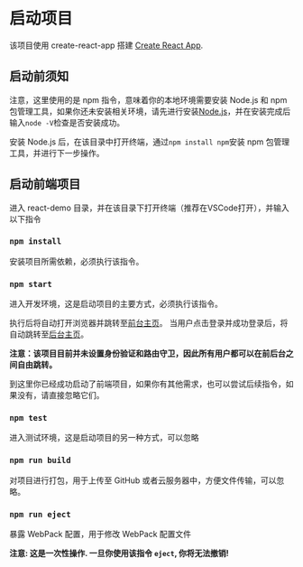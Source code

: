 # 启动项目

该项目使用 create-react-app 搭建 [Create React App](https://github.com/facebook/create-react-app).

## 启动前须知

注意，这里使用的是 npm 指令，意味着你的本地环境需要安装 Node.js 和 npm 包管理工具，如果你还未安装相关环境，请先进行安装[Node.js](https://nodejs.cn/)，并在安装完成后输入`node -V`检查是否安装成功。

安装 Node.js 后，在该目录中打开终端，通过`npm install npm`安装 npm 包管理工具，并进行下一步操作。

## 启动前端项目

进入 react-demo 目录，并在该目录下打开终端（推荐在VSCode打开），并输入以下指令

### `npm install`

安装项目所需依赖，必须执行该指令。

### `npm start`

进入开发环境，这是启动项目的主要方式，必须执行该指令。

执行后将自动打开浏览器并跳转至[前台主页](http://localhost:3000/)。
当用户点击登录并成功登录后，将自动跳转至[后台主页](http://localhost:3000/home)。

**注意：该项目目前并未设置身份验证和路由守卫，因此所有用户都可以在前后台之间自由跳转。**

到这里你已经成功启动了前端项目，如果你有其他需求，也可以尝试后续指令，如果没有，请直接忽略它们。

### `npm test`

进入测试环境，这是启动项目的另一种方式，可以忽略

### `npm run build`

对项目进行打包，用于上传至 GitHub 或者云服务器中，方便文件传输，可以忽略。

### `npm run eject`

暴露 WebPack 配置，用于修改 WebPack 配置文件

**注意: 这是一次性操作. 一旦你使用该指令 `eject`, 你将无法撤销!**